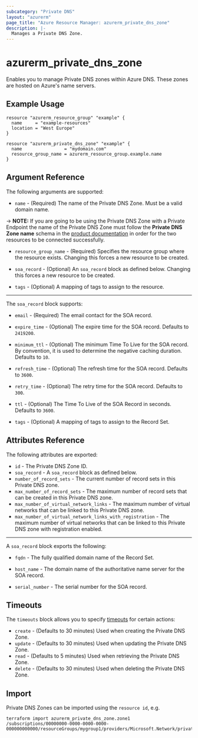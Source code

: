 ```yaml
---
subcategory: "Private DNS"
layout: "azurerm"
page_title: "Azure Resource Manager: azurerm_private_dns_zone"
description: |-
  Manages a Private DNS Zone.
---
```


# azurerm_private_dns_zone

Enables you to manage Private DNS zones within Azure DNS. These zones are hosted on Azure's name servers.

## Example Usage

```hcl
resource "azurerm_resource_group" "example" {
  name     = "example-resources"
  location = "West Europe"
}

resource "azurerm_private_dns_zone" "example" {
  name                = "mydomain.com"
  resource_group_name = azurerm_resource_group.example.name
}
```
## Argument Reference

The following arguments are supported:

* `name` - (Required) The name of the Private DNS Zone. Must be a valid domain name.

-> **NOTE:** If you are going to be using the Private DNS Zone with a Private Endpoint the name of the Private DNS Zone must follow the **Private DNS Zone name** schema in the [product documentation](https://docs.microsoft.com/azure/private-link/private-endpoint-dns#virtual-network-and-on-premises-workloads-using-a-dns-forwarder) in order for the two resources to be connected successfully.

* `resource_group_name` - (Required) Specifies the resource group where the resource exists. Changing this forces a new resource to be created.

* `soa_record` - (Optional) An `soa_record` block as defined below. Changing this forces a new resource to be created.

* `tags` - (Optional) A mapping of tags to assign to the resource.

---

The `soa_record` block supports:

* `email` - (Required) The email contact for the SOA record.

* `expire_time` - (Optional) The expire time for the SOA record. Defaults to `2419200`.

* `minimum_ttl` - (Optional) The minimum Time To Live for the SOA record. By convention, it is used to determine the negative caching duration. Defaults to `10`.

* `refresh_time` - (Optional) The refresh time for the SOA record. Defaults to `3600`.

* `retry_time` - (Optional) The retry time for the SOA record. Defaults to `300`.

* `ttl` - (Optional) The Time To Live of the SOA Record in seconds. Defaults to `3600`.

* `tags` - (Optional) A mapping of tags to assign to the Record Set.

## Attributes Reference

The following attributes are exported:

* `id` - The Private DNS Zone ID.
* `soa_record` - A `soa_record` block as defined below.
* `number_of_record_sets` - The current number of record sets in this Private DNS zone.
* `max_number_of_record_sets` - The maximum number of record sets that can be created in this Private DNS zone.
* `max_number_of_virtual_network_links` - The maximum number of virtual networks that can be linked to this Private DNS zone.
* `max_number_of_virtual_network_links_with_registration` - The maximum number of virtual networks that can be linked to this Private DNS zone with registration enabled.

---

A `soa_record` block exports the following:

* `fqdn` - The fully qualified domain name of the Record Set.

* `host_name` - The domain name of the authoritative name server for the SOA record.

* `serial_number` - The serial number for the SOA record.

## Timeouts

The `timeouts` block allows you to specify [timeouts](https://www.terraform.io/docs/configuration/resources.html#timeouts) for certain actions:

* `create` - (Defaults to 30 minutes) Used when creating the Private DNS Zone.
* `update` - (Defaults to 30 minutes) Used when updating the Private DNS Zone.
* `read` - (Defaults to 5 minutes) Used when retrieving the Private DNS Zone.
* `delete` - (Defaults to 30 minutes) Used when deleting the Private DNS Zone.

## Import

Private DNS Zones can be imported using the `resource id`, e.g.

```shell
terraform import azurerm_private_dns_zone.zone1 /subscriptions/00000000-0000-0000-0000-000000000000/resourceGroups/mygroup1/providers/Microsoft.Network/privateDnsZones/zone1
```
